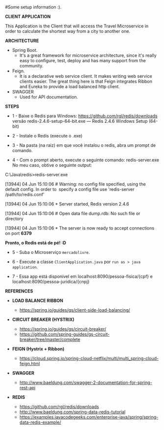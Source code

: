 #Some setup information :).

**CLIENT APPLICATION**

This Application is the Client that will access the Travel Microservice in order 
to calculate the shortest way from a city to another one.

**ARCHITECTURE**
* Spring Boot.
    * It's a great framework for microservice architecture, since it's really easy
    to configure, test, deploy and has many support from the community.
* Feign.
    * It is a declarative web service client. It makes writing web service clients easier.
    The great thing here is that Feign integrates Ribbon and Eureka to provide a load balanced http client.
* SWAGGER
    * Used for API documentation.  
    
**STEPS**

* 1 - Baixe o Redis para Windows: https://github.com/rgl/redis/downloads versão redis-2.4.6-setup-64-bit.exe — Redis 2.4.6 Windows Setup (64-bit)

* 2 - Instale o Redis (execute o .exe)

* 3 - Na pasta (na raiz) em que você instalou o redis, abra um prompt de comando.

* 4 - Com o prompt aberto, execute o seguinte comando: redis-server.exe No meu caso, obtive o seguinte output:

C:\Java\redis>redis-server.exe 

[13944] 04 Jun 15:10:06 # Warning: no config file specified, using the default config. In order to` `specify a config file use 'redis-server /path/to/redis.conf'

[13944] 04 Jun 15:10:06 * Server started, Redis version 2.4.6 

[13944] 04 Jun 15:10:06 # Open data file dump.rdb: No such file or directory 

[13944] 04 Jun 15:10:06 * The server is now ready to accept connections on port **6379**


**Pronto, o Redis está de pé! :D**

* 5 - Suba o Microserviço `mercadolivre`.

* 6 - Execute a classe `ClientApplication.java` por `run as > java application`.

* 7 - Essa app está disponível em localhost:8090/pessoa-fisica/{cpf} e localhost:8090/pessoa-juridica/{cnpj}


**REFERENCES**

* **LOAD BALANCE RIBBON** 
  * https://spring.io/guides/gs/client-side-load-balancing/

* **CIRCUIT BREAKER (HYSTRIX)** 
  * https://spring.io/guides/gs/circuit-breaker/
  * https://github.com/spring-guides/gs-circuit-breaker/tree/master/complete

* **FEIGN (Hystrix + Ribbon)**
    * https://cloud.spring.io/spring-cloud-netflix/multi/multi_spring-cloud-feign.html

* **SWAGGER**
  * http://www.baeldung.com/swagger-2-documentation-for-spring-rest-api

* **REDIS**
  * https://github.com/rgl/redis/downloads
  * http://www.baeldung.com/spring-data-redis-tutorial
  * https://examples.javacodegeeks.com/enterprise-java/spring/spring-data-redis-example/



